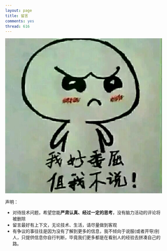 ```yaml
---
layout: page
title: 留言
comments: yes
thread: 616
---
```


![come on](guest.jpg)

声明：

* 对待技术问题，希望您能**严肃认真、经过一定的思考**，没有脑力活动的评论将被删除
* 留言最好有上下文，无论技术、生活，请尽量做到客观
* 有争议的事往往是因为没有了解到更多的信息，我不倾向于说服(或者开导)别人，只提供信息你自行判断，毕竟我们更多都是在看别人的经验去拼凑自己的路。

